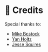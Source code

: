 # 💐 Credits

Special thanks to:

- [Mike Bostock](https://observablehq.com/@mbostock)
- [Yan Holtz](https://www.yan-holtz.com/) 
- [Jesse Squires](https://github.com/jessesquires)
